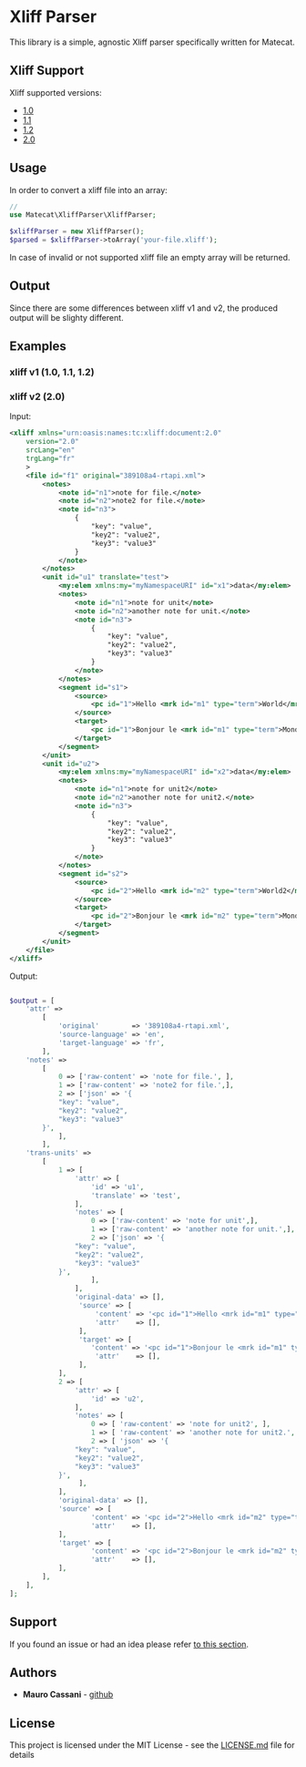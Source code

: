 # Xliff Parser

This library is a simple, agnostic Xliff parser specifically written for Matecat.

## Xliff Support

Xliff supported versions:

* [1.0](http://www.oasis-open.org/committees/xliff/documents/contribution-xliff-20010530.htm)
* [1.1](http://www.oasis-open.org/committees/xliff/documents/xliff-specification.htm)
* [1.2](http://docs.oasis-open.org/xliff/v1.2/os/xliff-core.html)
* [2.0](http://docs.oasis-open.org/xliff/xliff-core/v2.0/xliff-core-v2.0.html#data)

## Usage

In order to convert a xliff file into an array:

```php
//
use Matecat\XliffParser\XliffParser;

$xliffParser = new XliffParser();
$parsed = $xliffParser->toArray('your-file.xliff');
```

In case of invalid or not supported xliff file an empty array will be returned.

## Output

Since there are some differences between xliff v1 and v2, the produced output will be slighty different.

## Examples

### xliff v1 (1.0, 1.1, 1.2) 

### xliff v2 (2.0) 

Input:

```xml
<xliff xmlns="urn:oasis:names:tc:xliff:document:2.0"
    version="2.0"
    srcLang="en"
    trgLang="fr"
    >
    <file id="f1" original="389108a4-rtapi.xml">
        <notes>
            <note id="n1">note for file.</note>
            <note id="n2">note2 for file.</note>
            <note id="n3">
                {
                    "key": "value",
                    "key2": "value2",
                    "key3": "value3"
                }
            </note>
        </notes>
        <unit id="u1" translate="test">
            <my:elem xmlns:my="myNamespaceURI" id="x1">data</my:elem>
            <notes>
                <note id="n1">note for unit</note>
                <note id="n2">another note for unit.</note>
                <note id="n3">
                    {
                        "key": "value",
                        "key2": "value2",
                        "key3": "value3"
                    }
                </note>
            </notes>
            <segment id="s1">
                <source>
                    <pc id="1">Hello <mrk id="m1" type="term">World</mrk>!</pc>
                </source>
                <target>
                    <pc id="1">Bonjour le <mrk id="m1" type="term">Monde</mrk> !</pc>
                </target>
            </segment>
        </unit>
        <unit id="u2">
            <my:elem xmlns:my="myNamespaceURI" id="x2">data</my:elem>
            <notes>
                <note id="n1">note for unit2</note>
                <note id="n2">another note for unit2.</note>
                <note id="n3">
                    {
                        "key": "value",
                        "key2": "value2",
                        "key3": "value3"
                    }
                </note>
            </notes>
            <segment id="s2">
                <source>
                    <pc id="2">Hello <mrk id="m2" type="term">World2</mrk>!</pc>
                </source>
                <target>
                    <pc id="2">Bonjour le <mrk id="m2" type="term">Monde2</mrk> !</pc>
                </target>
            </segment>
        </unit>
    </file>
</xliff>
```

Output:

```php

$output = [
    'attr' =>
        [
            'original'        => '389108a4-rtapi.xml',
            'source-language' => 'en',
            'target-language' => 'fr',
        ],
    'notes' =>
        [
            0 => ['raw-content' => 'note for file.', ],
            1 => ['raw-content' => 'note2 for file.',],
            2 => ['json' => '{
            "key": "value",
            "key2": "value2",
            "key3": "value3"
        }',
            ],
        ],
    'trans-units' =>
        [
            1 => [
                'attr' => [
                    'id' => 'u1',
                    'translate' => 'test',
                ],
                'notes' => [
                    0 => ['raw-content' => 'note for unit',],
                    1 => ['raw-content' => 'another note for unit.',],
                    2 => ['json' => '{
                "key": "value",
                "key2": "value2",
                "key3": "value3"
            }',
                    ],
                ],
                'original-data' => [],
                 'source' => [
                     'content' => '<pc id="1">Hello <mrk id="m1" type="term">World</mrk>!</pc>',
                     'attr'    => [],
                 ],
                 'target' => [
                    'content' => '<pc id="1">Bonjour le <mrk id="m1" type="term">Monde</mrk> !</pc>',
                     'attr'    => [],
                 ],
            ],
            2 => [
                'attr' => [
                    'id' => 'u2',
                ],
                'notes' => [
                    0 => [ 'raw-content' => 'note for unit2', ],
                    1 => [ 'raw-content' => 'another note for unit2.', ],
                    2 => [ 'json' => '{
                "key": "value",
                "key2": "value2",
                "key3": "value3"
            }',
                 ],
            ],
            'original-data' => [],
            'source' => [
                    'content' => '<pc id="2">Hello <mrk id="m2" type="term">World2</mrk>!</pc>',
                    'attr'    => [],
            ],
            'target' => [
                    'content' => '<pc id="2">Bonjour le <mrk id="m2" type="term">Monde2</mrk> !</pc>',
                    'attr'    => [],
            ],
        ],
    ],
];
```

## Support

If you found an issue or had an idea please refer [to this section](https://github.com/mauretto78/xliff-parser/issues).

## Authors

* **Mauro Cassani** - [github](https://github.com/mauretto78)

## License

This project is licensed under the MIT License - see the [LICENSE.md](LICENSE.md) file for details
